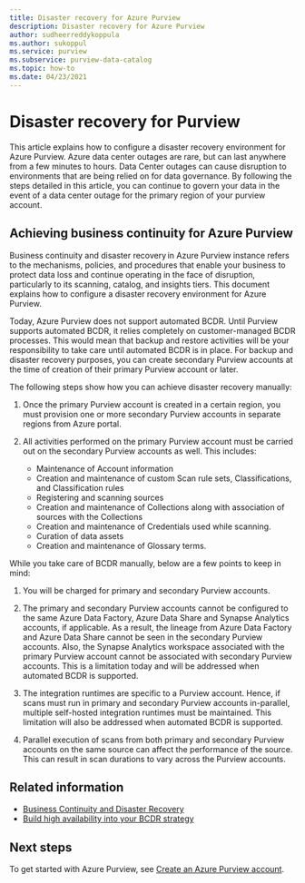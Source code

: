 ```yaml
---
title: Disaster recovery for Azure Purview
description: Disaster recovery for Azure Purview
author: sudheerreddykoppula
ms.author: sukoppul
ms.service: purview
ms.subservice: purview-data-catalog
ms.topic: how-to
ms.date: 04/23/2021
---
```

# Disaster recovery for Purview

This article explains how to configure a disaster recovery environment for Azure Purview. Azure data center outages are rare, but can last anywhere from a few minutes to hours. Data Center outages can cause disruption to environments that are being relied on for data governance. By following the steps detailed in this article, you can continue to govern your data in the event of a data center outage for the primary region of your purview account.

## Achieving business continuity for Azure Purview

Business continuity and disaster recovery in Azure Purview instance refers to the mechanisms, policies, and procedures that enable your business to protect data loss and continue operating in the face of disruption, particularly to its scanning, catalog, and insights tiers. This document explains how to configure a disaster recovery environment for Azure Purview.

Today, Azure Purview does not support automated BCDR. Until Purview supports automated BCDR, it relies completely on customer-managed BCDR processes. This would mean that backup and restore activities will be your responsibility to take care until automated BCDR is in place. For backup and disaster recovery purposes, you can create secondary Purview accounts at the time of creation of their primary Purview account or later.

The following steps show how you can achieve disaster recovery manually:

1. Once the primary Purview account is created in a certain region, you must provision one or more secondary Purview accounts in separate regions from Azure portal. 

2. All activities performed on the primary Purview account must be carried out on the secondary Purview accounts as well. This includes: 

    - Maintenance of Account information
    - Creation and maintenance of custom Scan rule sets, Classifications, and Classification rules
    - Registering and scanning sources
    - Creation and maintenance of Collections along with association of sources with the Collections
    - Creation and maintenance of Credentials used while scanning.
    - Curation of data assets
    - Creation and maintenance of Glossary terms. 


While you take care of BCDR manually, below are a few points to keep in mind: 

1. You will be charged for primary and secondary Purview accounts. 

2. The primary and secondary Purview accounts cannot be configured to the same Azure Data Factory, Azure Data Share and Synapse Analytics accounts, if applicable.  As a result, the lineage from Azure Data Factory and Azure Data Share cannot be seen in the secondary Purview accounts. Also, the Synapse Analytics workspace associated with the primary Purview account cannot be associated with secondary Purview accounts. This is a limitation today and will be addressed when automated BCDR is supported. 

3. The integration runtimes are specific to a Purview account. Hence, if scans must run in primary and secondary Purview accounts in-parallel, multiple self-hosted integration runtimes must be maintained. This limitation will also be addressed when automated BCDR is supported. 

4. Parallel execution of scans from both primary and secondary Purview accounts on the same source can affect the performance of the source. This can result in scan durations to vary across the Purview accounts.   

## Related information

- [Business Continuity and Disaster Recovery](../best-practices-availability-paired-regions.md)
- [Build high availability into your BCDR strategy](/azure/architecture/solution-ideas/articles/build-high-availability-into-your-bcdr-strategy)

## Next steps

To get started with Azure Purview, see [Create an Azure Purview account](create-catalog-portal.md).
